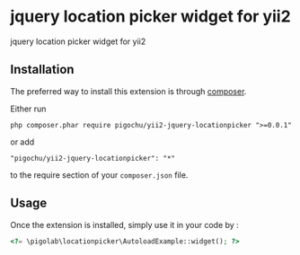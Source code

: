 jquery location picker widget for yii2
======================================
jquery location picker widget for yii2

Installation
------------

The preferred way to install this extension is through [composer](http://getcomposer.org/download/).

Either run

```
php composer.phar require pigochu/yii2-jquery-locationpicker ">=0.0.1"
```

or add

```
"pigochu/yii2-jquery-locationpicker": "*"
```

to the require section of your `composer.json` file.


Usage
-----

Once the extension is installed, simply use it in your code by  :

```php
<?= \pigolab\locationpicker\AutoloadExample::widget(); ?>
```